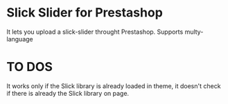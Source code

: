 # Slick Slider for Prestashop
It lets you upload a slick-slider throught Prestashop.
Supports multy-language

# TO DOS
It works only if the Slick library is already loaded in theme, it doesn't check if there is already the Slick library on page.
